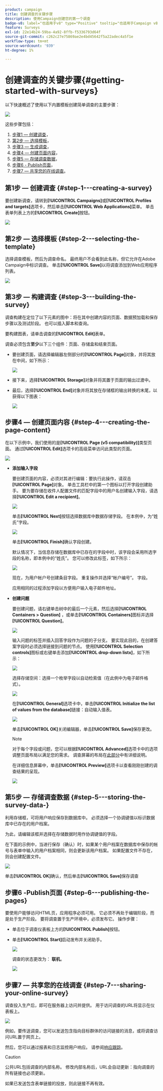 ```yaml
---
product: campaign
title: 创建调查的关键步骤
description: 使用Campaign创建您的第一个调查
badge-v8: label="也适用于v8" type="Positive" tooltip="也适用于Campaign v8"
feature: Surveys
exl-id: 22e14b24-59ba-4a92-8ffb-f5336793d64f
source-git-commit: c262c27e75869ae2e4bd45642f5a22adec4a5f1e
workflow-type: tm+mt
source-wordcount: '939'
ht-degree: 1%

---
```


# 创建调查的关键步骤{#getting-started-with-surveys}



以下快速概述了使用以下内置模板创建简单调查的主要步骤：

![](assets/s_ncs_admin_survey_result.png)

这些步骤包括：

1. [步骤1 — 创建调查](#step-1---creating-a-survey)，
1. [第2步 — 选择模板](#step-2---selecting-the-template)，
1. [步骤3 — 生成调查](#step-3---building-the-survey)，
1. [步骤4 — 创建页面内容](#step-4---creating-the-page-content)，
1. [步骤5 — 存储调查数据](#step-5---storing-the-survey-data-)，
1. [步骤6 - Publish页面](#step-6---publishing-the-pages)，
1. [步骤7 — 共享您的在线调查](#step-7---sharing-your-online-survey)。

## 第1步 — 创建调查 {#step-1---creating-a-survey}

要创建新调查，请转到&#x200B;**[!UICONTROL Campaigns]**&#x200B;或&#x200B;**[!UICONTROL Profiles and targets]**&#x200B;选项卡，然后单击&#x200B;**[!UICONTROL Web Applications]**&#x200B;菜单。 单击表单列表上方的&#x200B;**[!UICONTROL Create]**&#x200B;按钮。

![](assets/s_ncs_admin_survey_create.png)

## 第2步 — 选择模板 {#step-2---selecting-the-template}

选择调查模板，然后为调查命名。 最终用户不会看到此名称，但它允许在Adobe Campaign中标识调查。 单击&#x200B;**[!UICONTROL Save]**&#x200B;以将调查添加到Web应用程序列表。

![](assets/s_ncs_admin_survey_wz_00.png)

## 第3步 — 构建调查 {#step-3---building-the-survey}

调查构建在定位了以下元素的图中：将在其中创建内容的页面、数据预加载和保存步骤以及测试阶段。 也可以插入脚本和查询。

要构建图表，请单击调查的&#x200B;**[!UICONTROL Edit]**&#x200B;表单。

调查必须包含&#x200B;**至少**&#x200B;以下三个组件：页面、存储盒和结束页面。

* 要创建页面，请选择编辑器左侧部分的&#x200B;**[!UICONTROL Page]**&#x200B;对象，并将其放在中间，如下所示：

  ![](assets/s_ncs_admin_survey_new_page.png)

* 接下来，选择&#x200B;**[!UICONTROL Storage]**&#x200B;对象并将其置于页面的输出过渡中。
* 最后，选择&#x200B;**[!UICONTROL End]**&#x200B;对象并将其放在存储框的输出转换的末尾，以获得以下图表：

  ![](assets/s_ncs_admin_survey_end.png)

## 步骤4 — 创建页面内容 {#step-4---creating-the-page-content}

在以下示例中，我们使用的是&#x200B;**[!UICONTROL Page (v5 compatibility)]**&#x200B;类型页面。 通过&#x200B;**[!UICONTROL Edit]**&#x200B;选项卡的高级菜单访问此类型的页面。

![](assets/s_ncs_admin_survey_pagev5.png)

* **添加输入字段**

  要创建页面的内容，必须对其进行编辑：要执行此操作，请双击&#x200B;**[!UICONTROL Page]**&#x200B;对象。 单击工具栏中的第一个图标以打开字段创建助手。 要为要存储在收件人配置文件的匹配字段中的用户名创建输入字段，请选择&#x200B;**[!UICONTROL Edit a recipient]**。

  ![](assets/s_ncs_admin_survey_add_field_menu.png)

  单击&#x200B;**[!UICONTROL Next]**&#x200B;按钮选择数据库中数据存储字段。 在本例中，为“姓氏”字段。

  ![](assets/s_ncs_admin_survey_choose_field.png)

  单击&#x200B;**[!UICONTROL Finish]**&#x200B;确认字段创建。

  默认情况下，当信息存储在数据库中已存在的字段中时，该字段会采用所选字段的名称，即本例中的“姓氏”。 您可以修改此标签，如下所示：

  ![](assets/s_ncs_admin_survey_change_label.png)

  现在，为用户帐户号创建条目字段。 重复操作并选择“帐户编号”。 字段。

  应用相同的过程添加字段以方便用户输入电子邮件地址。

* **创建问题**

  要创建问题，请右键单击树中的最后一个元素，然后选择&#x200B;**[!UICONTROL Containers > Question]** ，或单击&#x200B;**[!UICONTROL Containers]**&#x200B;图标并选择&#x200B;**[!UICONTROL Question]**。

  ![](assets/s_ncs_admin_survey_add_qu.png)

  输入问题的标签并插入回答字段作为问题的子分支。 要实现此目的，在创建答案字段时必须选择链接到问题的节点。 使用&#x200B;**[!UICONTROL Selection controls]**&#x200B;图标或右键单击添加&#x200B;**[!UICONTROL drop-down listx]**，如下所示：

  ![](assets/s_ncs_admin_survey_add_list.png)

  选择存储空间：选择一个枚举字段以自动检索值（在此例中为电子邮件格式）。

  ![](assets/s_ncs_admin_survey_add_itz_list.png)

  在&#x200B;**[!UICONTROL General]**&#x200B;选项卡中，单击&#x200B;**[!UICONTROL Initialize the list of values from the database]**&#x200B;链接：自动输入值表。

  ![](assets/s_ncs_admin_survey_add_value.png)

  单击&#x200B;**[!UICONTROL OK]**&#x200B;关闭编辑器，单击&#x200B;**[!UICONTROL Save]**&#x200B;保存更改。

  >[!NOTE]
  >
  >对于每个字段或问题，您可以根据&#x200B;**[!UICONTROL Advanced]**&#x200B;选项卡中的选项调整页面布局以满足您的需求。 调查屏幕的布局在[此部分](../../web/using/about-web-forms.md)中有详细说明。

  在详细信息屏幕中，单击&#x200B;**[!UICONTROL Preview]**&#x200B;选项卡以查看刚刚创建的调查结果的呈现。

  ![](assets/s_ncs_admin_survey_preview.png)

## 第5步 — 存储调查数据 {#step-5---storing-the-survey-data-}

利用存储框，可将用户响应保存到数据库中。 必须选择一个协调键值以标识数据库中已存在的用户档案。

为此，请编辑该框并选择在存储数据时用作协调键值的字段。

在下面的示例中，当进行保存（确认）时，如果某个用户档案在数据库中保存的帐号与表单中输入的用户档案相同，则会更新该用户档案。 如果配置文件不存在，则会创建配置文件。

![](assets/s_ncs_admin_survey_save_edit.png)

单击&#x200B;**[!UICONTROL OK]**&#x200B;确认，然后单击&#x200B;**[!UICONTROL Save]**&#x200B;保存调查

## 步骤6 -Publish页面 {#step-6---publishing-the-pages}

要使用户能够访问HTML页，应用程序必须可用。 它必须不再处于编辑阶段，而是处于生产阶段。 要将调查置于生产环境中，必须发布它。 操作步骤：

* 单击位于调查仪表板上方的&#x200B;**[!UICONTROL Publish]**&#x200B;按钮。
* 单击&#x200B;**[!UICONTROL Start]**&#x200B;启动发布并关闭助手。

  ![](assets/s_ncs_admin_survey_start_publ.png)

  调查的状态更改为： **联机**。

  ![](assets/survey_published.png)

## 步骤7 — 共享您的在线调查 {#step-7---sharing-your-online-survey}

调查投入生产后，即可在服务器上访问并提供。 用于访问调查的URL将显示在仪表板上。

![](assets/survey_url_from_dashboard.png)

例如，要传送调查，您可以发送包含指向目标群体的访问链接的消息，或将调查访问URL置于网页上。

然后，您可以通过报表和日志监控用户响应。 请参阅[响应跟踪](../../surveys/using/publish-track-and-use-collected-data.md#response-tracking)。

>[!CAUTION]
>
>公共URL包括调查的内部名称。 修改内部名称后，URL会自动更新：指向调查的所有链接也必须更新。
>
>如果已发送包含表单链接的投放，则此链接不再有效。
